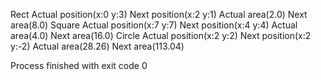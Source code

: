 Rect
Actual position(x:0 y:3)
Next position(x:2 y:1)
Actual area(2.0)
Next area(8.0)
Square
Actual position(x:7 y:7)
Next position(x:4 y:4)
Actual area(4.0)
Next area(16.0)
Circle
Actual position(x:2 y:2)
Next position(x:2 y:-2)
Actual area(28.26)
Next area(113.04)

Process finished with exit code 0
